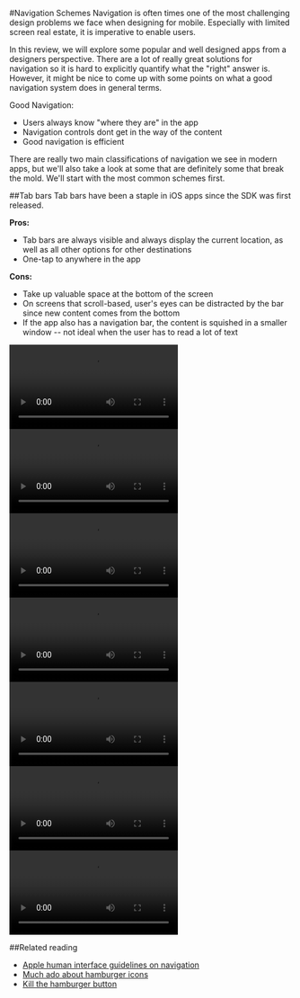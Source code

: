 #Navigation Schemes
Navigation is often times one of the most challenging design problems we face when designing for mobile.  Especially with limited screen real estate, it is imperative to enable users. 

In this review, we will explore some popular and well designed apps from a designers perspective.  There are a lot of really great solutions for navigation so it is hard to explicitly quantify what the "right" answer is.  However, it might be nice to come up with some points on what a good navigation system does in general terms.

Good Navigation: 
*  Users always know "where they are" in the app 
*  Navigation controls dont get in the way of the content
*  Good navigation is efficient

There are really two main classifications of navigation we see in modern apps, but we'll also take a look at some that are definitely some that break the mold.  We'll start with the most common schemes first.

##Tab bars
Tab bars have been a staple in iOS apps since the SDK was first released.


__Pros:__  
*  Tab bars are always visible and always display the current location, as well as all other options for other destinations
*  One-tap to anywhere in the app

__Cons:__  
*  Take up valuable space at the bottom of the screen
*  On screens that scroll-based, user's eyes can be distracted by the bar since new content comes from the bottom
*  If the app also has a navigation bar, the content is squished in a smaller window -- not ideal when the user has to read a lot of text

![demo](Media/Clock.mov)  
![demo](Media/Flipboard.mov)  
![demo](Media/YikYak.mov)  
![demo](Media/Instagram.mov)  
![demo](Media/Path.mov)  
![demo](Media/Venmo.mov)  
![demo](Media/Starbucks.mov)  



##Related reading
*  [Apple human interface guidelines on navigation](https://developer.apple.com/library/ios/documentation/UserExperience/Conceptual/MobileHIG/Navigation.html)  
*  [Much ado about hamburger icons](http://developer.telerik.com/featured/much-ado-hamburger-icons/)
*  [Kill the hamburger button](http://techcrunch.com/2014/05/24/before-the-hamburger-button-kills-you/)
